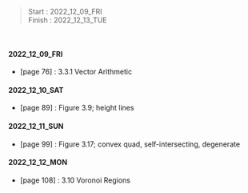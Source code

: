 >Start   : 2022_12_09_FRI<br>
>Finish  : 2022_12_13_TUE

<br>

#### 2022_12_09_FRI
- [page 76] : 3.3.1 Vector Arithmetic 

#### 2022_12_10_SAT
- [page 89] : Figure 3.9; height lines

#### 2022_12_11_SUN
- [page 99] : Figure 3.17; convex quad, self-intersecting, degenerate

#### 2022_12_12_MON
- [page 108] : 3.10 Voronoi Regions
